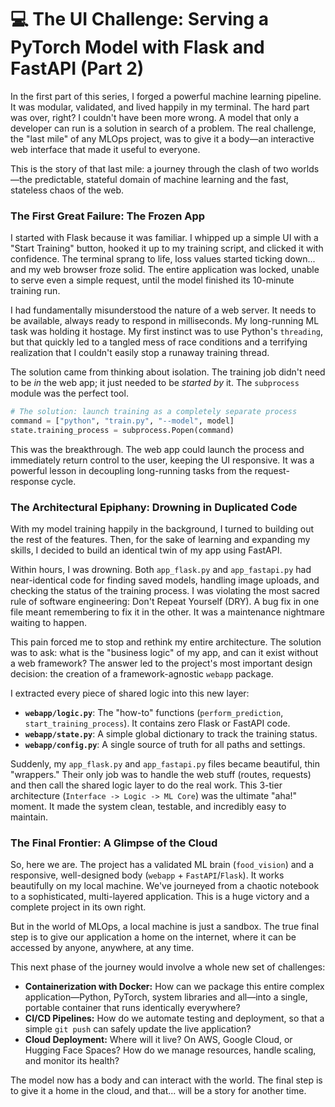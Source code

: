 # 💻 The UI Challenge: Serving a PyTorch Model with Flask and FastAPI (Part 2)

In the first part of this series, I forged a powerful machine learning pipeline. It was modular, validated, and lived happily in my terminal. The hard part was over, right? I couldn't have been more wrong. A model that only a developer can run is a solution in search of a problem. The real challenge, the "last mile" of any MLOps project, was to give it a body—an interactive web interface that made it useful to everyone.

This is the story of that last mile: a journey through the clash of two worlds—the predictable, stateful domain of machine learning and the fast, stateless chaos of the web.

### The First Great Failure: The Frozen App

I started with Flask because it was familiar. I whipped up a simple UI with a "Start Training" button, hooked it up to my training script, and clicked it with confidence. The terminal sprang to life, loss values started ticking down... and my web browser froze solid. The entire application was locked, unable to serve even a simple request, until the model finished its 10-minute training run.

I had fundamentally misunderstood the nature of a web server. It needs to be available, always ready to respond in milliseconds. My long-running ML task was holding it hostage. My first instinct was to use Python's `threading`, but that quickly led to a tangled mess of race conditions and a terrifying realization that I couldn't easily stop a runaway training thread.

The solution came from thinking about isolation. The training job didn't need to be *in* the web app; it just needed to be *started by* it. The `subprocess` module was the perfect tool.

```python
# The solution: launch training as a completely separate process
command = ["python", "train.py", "--model", model]
state.training_process = subprocess.Popen(command)
```
This was the breakthrough. The web app could launch the process and immediately return control to the user, keeping the UI responsive. It was a powerful lesson in decoupling long-running tasks from the request-response cycle.

### The Architectural Epiphany: Drowning in Duplicated Code

With my model training happily in the background, I turned to building out the rest of the features. Then, for the sake of learning and expanding my skills, I decided to build an identical twin of my app using FastAPI.

Within hours, I was drowning. Both `app_flask.py` and `app_fastapi.py` had near-identical code for finding saved models, handling image uploads, and checking the status of the training process. I was violating the most sacred rule of software engineering: Don't Repeat Yourself (DRY). A bug fix in one file meant remembering to fix it in the other. It was a maintenance nightmare waiting to happen.

This pain forced me to stop and rethink my entire architecture. The solution was to ask: what is the "business logic" of my app, and can it exist without a web framework? The answer led to the project's most important design decision: the creation of a framework-agnostic `webapp` package.

I extracted every piece of shared logic into this new layer:

-   **`webapp/logic.py`**: The "how-to" functions (`perform_prediction`, `start_training_process`). It contains zero Flask or FastAPI code.
-   **`webapp/state.py`**: A simple global dictionary to track the training status.
-   **`webapp/config.py`**: A single source of truth for all paths and settings.

Suddenly, my `app_flask.py` and `app_fastapi.py` files became beautiful, thin "wrappers." Their only job was to handle the web stuff (routes, requests) and then call the shared logic layer to do the real work. This 3-tier architecture (`Interface -> Logic -> ML Core`) was the ultimate "aha!" moment. It made the system clean, testable, and incredibly easy to maintain.

### The Final Frontier: A Glimpse of the Cloud

So, here we are. The project has a validated ML brain (`food_vision`) and a responsive, well-designed body (`webapp` + `FastAPI`/`Flask`). It works beautifully on my local machine. We've journeyed from a chaotic notebook to a sophisticated, multi-layered application. This is a huge victory and a complete project in its own right.

But in the world of MLOps, a local machine is just a sandbox. The true final step is to give our application a home on the internet, where it can be accessed by anyone, anywhere, at any time.

This next phase of the journey would involve a whole new set of challenges:

-   **Containerization with Docker:** How can we package this entire complex application—Python, PyTorch, system libraries and all—into a single, portable container that runs identically everywhere?
-   **CI/CD Pipelines:** How do we automate testing and deployment, so that a simple `git push` can safely update the live application?
-   **Cloud Deployment:** Where will it live? On AWS, Google Cloud, or Hugging Face Spaces? How do we manage resources, handle scaling, and monitor its health?

The model now has a body and can interact with the world. The final step is to give it a home in the cloud, and that... will be a story for another time.